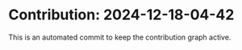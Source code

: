 # Contribution: 2024-12-18-04-42
This is an automated commit to keep the contribution graph active.
